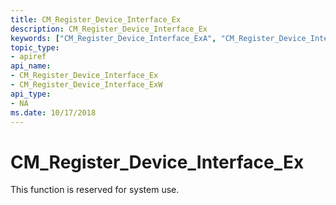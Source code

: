 ```yaml
---
title: CM_Register_Device_Interface_Ex
description: CM_Register_Device_Interface_Ex
keywords: ["CM_Register_Device_Interface_ExA", "CM_Register_Device_Interface_ExW", "CM_Register_Device_Interface_Ex Device and Driver Installation"]
topic_type:
- apiref
api_name:
- CM_Register_Device_Interface_Ex
- CM_Register_Device_Interface_ExW
api_type:
- NA
ms.date: 10/17/2018
---
```


# CM_Register_Device_Interface_Ex

This function is reserved for system use.
